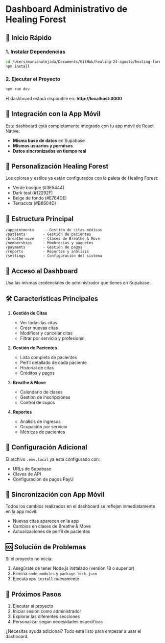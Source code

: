 # Dashboard Administrativo de Healing Forest

## 🚀 Inicio Rápido

### 1. Instalar Dependencias

```bash
cd /Users/marianatejada/Documents/GitHub/healing-24-agosto/healing-forest-dashboard
npm install
```

### 2. Ejecutar el Proyecto

```bash
npm run dev
```

El dashboard estará disponible en: **http://localhost:3000**

## 📱 Integración con la App Móvil

Este dashboard está completamente integrado con tu app móvil de React Native:
- **Misma base de datos** en Supabase
- **Mismos usuarios y permisos**
- **Datos sincronizados en tiempo real**

## 🎨 Personalización Healing Forest

Los colores y estilos ya están configurados con la paleta de Healing Forest:
- Verde bosque (#3E5444)
- Dark teal (#12292F)
- Beige de fondo (#E7E4DE)
- Terracota (#B8604D)

## 📁 Estructura Principal

```
/appointments     - Gestión de citas médicas
/patients        - Gestión de pacientes
/breathe-move    - Clases de Breathe & Move
/memberships     - Membresías y paquetes
/payments        - Gestión de pagos
/reports         - Reportes y análisis
/settings        - Configuración del sistema
```

## 🔐 Acceso al Dashboard

Usa las mismas credenciales de administrador que tienes en Supabase.

## 🛠️ Características Principales

1. **Gestión de Citas**
   - Ver todas las citas
   - Crear nuevas citas
   - Modificar y cancelar citas
   - Filtrar por servicio y profesional

2. **Gestión de Pacientes**
   - Lista completa de pacientes
   - Perfil detallado de cada paciente
   - Historial de citas
   - Créditos y pagos

3. **Breathe & Move**
   - Calendario de clases
   - Gestión de inscripciones
   - Control de cupos

4. **Reportes**
   - Análisis de ingresos
   - Ocupación por servicio
   - Métricas de pacientes

## 🔧 Configuración Adicional

El archivo `.env.local` ya está configurado con:
- URLs de Supabase
- Claves de API
- Configuración de pagos PayU

## 📱 Sincronización con App Móvil

Todos los cambios realizados en el dashboard se reflejan inmediatamente en la app móvil:
- Nuevas citas aparecen en la app
- Cambios en clases de Breathe & Move
- Actualizaciones de perfil de pacientes

## 🆘 Solución de Problemas

Si el proyecto no inicia:
1. Asegúrate de tener Node.js instalado (versión 18 o superior)
2. Elimina `node_modules` y `package-lock.json`
3. Ejecuta `npm install` nuevamente

## 🎯 Próximos Pasos

1. Ejecutar el proyecto
2. Iniciar sesión como administrador
3. Explorar las diferentes secciones
4. Personalizar según necesidades específicas

¿Necesitas ayuda adicional? Todo está listo para empezar a usar el dashboard.